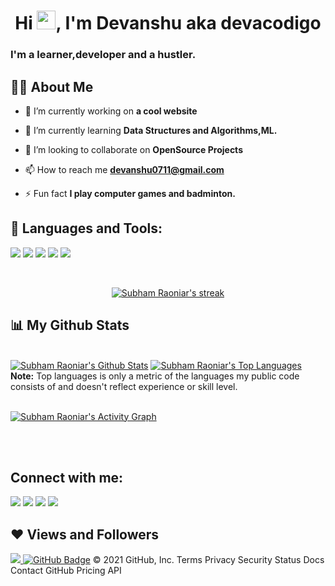 

<h1 align="center">Hi <img src="https://raw.githubusercontent.com/MartinHeinz/MartinHeinz/master/wave.gif" width="30px">, I'm Devanshu aka devacodigo</h1>
<h3 align="centre">I'm a learner,developer and a hustler.</h3>


## 🙋‍♂️ About Me

- 🔭 I’m currently working on **a cool website**

- 🌱 I’m currently learning **Data Structures and Algorithms,ML.**

- 👯 I’m looking to collaborate on **OpenSource Projects**

- 📫 How to reach me **devanshu0711@gmail.com**

- ⚡ Fun fact **I play computer games and badminton.**

## 🚀 Languages and Tools:

<p align="left"> 
 <img src="https://img.icons8.com/color/50/000000/c-plus-plus-logo.png"/>
 <img src="https://img.icons8.com/color/48/000000/python--v1.png"/>
 <img src="https://img.icons8.com/external-inipagistudio-mixed-inipagistudio/64/000000/external-machine-learning-data-processing-inipagistudio-mixed-inipagistudio.png"/>
 <img src="https://img.icons8.com/external-sbts2018-blue-sbts2018/58/000000/external-blockchain-cryptopcurrency-sbts2018-blue-sbts2018-1.png"/>
 <img src="https://img.icons8.com/external-vitaliy-gorbachev-lineal-color-vitaly-gorbachev/60/000000/external-blockchain-cryptocurrency-vitaliy-gorbachev-lineal-color-vitaly-gorbachev.png"/>
</p>

<!-- [![React Badge](https://img.shields.io/badge/-React-61DBFB?style=for-the-badge&labelColor=black&logo=react&logoColor=61DBFB)](#)  [![Javascript Badge](https://img.shields.io/badge/-Javascript-F0DB4F?style=for-the-badge&labelColor=black&logo=javascript&logoColor=F0DB4F)](#) [![Typescript Badge](https://img.shields.io/badge/-Typescript-007acc?style=for-the-badge&labelColor=black&logo=typescript&logoColor=007acc)](#) [![Nodejs Badge](https://img.shields.io/badge/-Nodejs-3C873A?style=for-the-badge&labelColor=black&logo=node.js&logoColor=3C873A)](#) [![GraphQL Badge](https://img.shields.io/badge/-GraphQl-e535ab?style=for-the-badge&labelColor=black&logo=node.js&logoColor=e535ab)](#) -->
<br/>

<p align="center">
    <a href="https://github.com/devacodigo/github-readme-streak-stats">
        <img title="🔥 Get streak stats for your profile at git.io/streak-stats" alt="Subham Raoniar's streak" src="https://github-readme-streak-stats.herokuapp.com/?user=devacodigo&theme=black-ice&hide_border=true&stroke=0000&background=060A0CD0"/>
    </a>
</p>

## 📊 My Github Stats

  <br/>
    <a href="https://github.com/devacodigo/github-readme-stats"><img alt="Subham Raoniar's Github Stats" src="https://github-readme-stats.vercel.app/api?username=devacodigo&show_icons=true&count_private=true&theme=react&hide_border=true&bg_color=0D1117" /></a>
  <a href="https://github.com/devacodigo/github-readme-stats"><img alt="Subham Raoniar's Top Languages" src="https://github-readme-stats.vercel.app/api/top-langs/?username=devacodigo&langs_count=8&count_private=true&layout=compact&theme=react&hide_border=true&bg_color=0D1117" /></a>
  <br/>
  <b>Note:</b> Top languages is only a metric of the languages my public code consists of and doesn't reflect experience or skill level.


<br/>
<br/>

<a href="https://github.com/devacodigo/github-readme-activity-graph"><img alt="Subham Raoniar's Activity Graph" src="https://activity-graph.herokuapp.com/graph?username=devacodigo&bg_color=0D1117&color=5BCDEC&line=5BCDEC&point=FFFFFF&hide_border=true" /></a>

<br/>
<br/>

## Connect with me:
<p align="left">

<a href = "https://www.linkedin.com/in/devagr/"><img src="https://img.icons8.com/fluent/48/000000/linkedin.png"/></a>
<a href = "https://twitter.com/devanshu0711"><img src="https://img.icons8.com/fluent/48/000000/twitter.png"/></a>
<a href = "https://www.instagram.com/devagra_/"><img src="https://img.icons8.com/fluent/48/000000/instagram-new.png"/></a>
<a href = "https://www.youtube.com/channel/UCW0hodK-y4cu5KcX-bBK99w"><img src="https://img.icons8.com/color/48/000000/youtube-play.png"/></a>

</p>

## ❤ Views and Followers
<a href="https://github.com/Meghna-DAS/github-profile-views-counter">
    <img src="https://komarev.com/ghpvc/?username=devacodigo">
</a>
<a href="https://github.com/devacodigo?tab=followers"><img src="https://img.shields.io/github/followers/devacodigo?label=Followers&style=social" alt="GitHub Badge"></a>
© 2021 GitHub, Inc.
Terms
Privacy
Security
Status
Docs
Contact GitHub
Pricing
API
